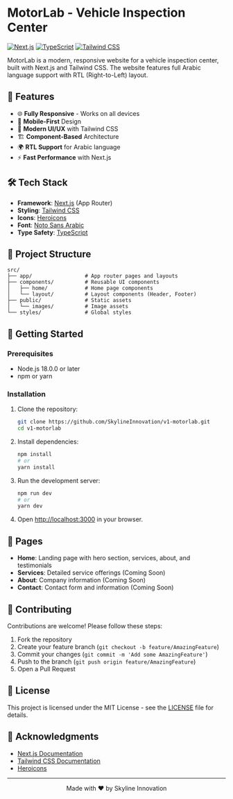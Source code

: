 # MotorLab - Vehicle Inspection Center

[![Next.js](https://img.shields.io/badge/Next.js-000000?style=for-the-badge&logo=nextdotjs&logoColor=white)](https://nextjs.org/)
[![TypeScript](https://img.shields.io/badge/TypeScript-007ACC?style=for-the-badge&logo=typescript&logoColor=white)](https://www.typescriptlang.org/)
[![Tailwind CSS](https://img.shields.io/badge/Tailwind_CSS-38B2AC?style=for-the-badge&logo=tailwind-css&logoColor=white)](https://tailwindcss.com/)

MotorLab is a modern, responsive website for a vehicle inspection center, built with Next.js and Tailwind CSS. The website features full Arabic language support with RTL (Right-to-Left) layout.

## 🚀 Features

- 🌐 **Fully Responsive** - Works on all devices
- 📱 **Mobile-First** Design
- 🎨 **Modern UI/UX** with Tailwind CSS
- 🏗 **Component-Based** Architecture
- 🌍 **RTL Support** for Arabic language
- ⚡ **Fast Performance** with Next.js

## 🛠 Tech Stack

- **Framework**: [Next.js](https://nextjs.org/) (App Router)
- **Styling**: [Tailwind CSS](https://tailwindcss.com/)
- **Icons**: [Heroicons](https://heroicons.com/)
- **Font**: [Noto Sans Arabic](https://fonts.google.com/noto/specimen/Noto+Sans+Arabic)
- **Type Safety**: [TypeScript](https://www.typescriptlang.org/)

## 📁 Project Structure

```
src/
├── app/                 # App router pages and layouts
├── components/          # Reusable UI components
│   ├── home/            # Home page components
│   └── layout/          # Layout components (Header, Footer)
├── public/              # Static assets
│   └── images/          # Image assets
└── styles/              # Global styles
```

## 🚀 Getting Started

### Prerequisites

- Node.js 18.0.0 or later
- npm or yarn

### Installation

1. Clone the repository:
   ```bash
   git clone https://github.com/SkylineInnovation/v1-motorlab.git
   cd v1-motorlab
   ```

2. Install dependencies:
   ```bash
   npm install
   # or
   yarn install
   ```

3. Run the development server:
   ```bash
   npm run dev
   # or
   yarn dev
   ```

4. Open [http://localhost:3000](http://localhost:3000) in your browser.

## 📝 Pages

- **Home**: Landing page with hero section, services, about, and testimonials
- **Services**: Detailed service offerings (Coming Soon)
- **About**: Company information (Coming Soon)
- **Contact**: Contact form and information (Coming Soon)

## 🤝 Contributing

Contributions are welcome! Please follow these steps:

1. Fork the repository
2. Create your feature branch (`git checkout -b feature/AmazingFeature`)
3. Commit your changes (`git commit -m 'Add some AmazingFeature'`)
4. Push to the branch (`git push origin feature/AmazingFeature`)
5. Open a Pull Request

## 📄 License

This project is licensed under the MIT License - see the [LICENSE](LICENSE) file for details.

## 🙏 Acknowledgments

- [Next.js Documentation](https://nextjs.org/docs)
- [Tailwind CSS Documentation](https://tailwindcss.com/docs)
- [Heroicons](https://heroicons.com/)

---

<div align="center">
  Made with ❤️ by Skyline Innovation
</div>
